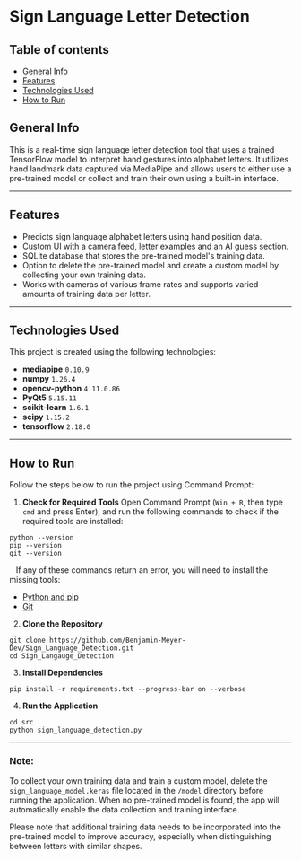 # Sign Language Letter Detection

## Table of contents
- [General Info](#general-info)
- [Features](#features)
- [Technologies Used](#technologies-used)
- [How to Run](#how-to-run)

## General Info
This is a real-time sign language letter detection tool that uses a trained TensorFlow model to interpret hand gestures into alphabet letters. It utilizes hand landmark data captured via MediaPipe and allows users to either use a pre-trained model or collect and train their own using a built-in interface.

---

## Features

- Predicts sign language alphabet letters using hand position data.
- Custom UI with a camera feed, letter examples and an AI guess section.
- SQLite database that stores the pre-trained model's training data.
- Option to delete the pre-trained model and create a custom model by collecting your own training data.
- Works with cameras of various frame rates and supports varied amounts of training data per letter.

---

## Technologies Used
This project is created using the following technologies:

- **mediapipe** `0.10.9`
- **numpy** `1.26.4`
- **opencv-python** `4.11.0.86`
- **PyQt5** `5.15.11`
- **scikit-learn** `1.6.1`
- **scipy** `1.15.2`
- **tensorflow** `2.18.0`

---

## How to Run
Follow the steps below to run the project using Command Prompt:

1. **Check for Required Tools**
Open Command Prompt (`Win + R`, then type `cmd` and press Enter), and run the following commands to check if the required tools are installed:
```
python --version
pip --version
git --version
```   
&nbsp;&nbsp;&nbsp;If any of these commands return an error, you will need to install the missing tools:
- [Python and pip](https://www.python.org/downloads/)
- [Git](https://git-scm.com/downloads)

2. **Clone the Repository**
```
git clone https://github.com/Benjamin-Meyer-Dev/Sign_Language_Detection.git
cd Sign_Langauge_Detection
```

3. **Install Dependencies**
```
pip install -r requirements.txt --progress-bar on --verbose
```

4. **Run the Application**
```
cd src
python sign_language_detection.py
```

---

### Note:
To collect your own training data and train a custom model, delete the `sign_language_model.keras` file located in the `/model` directory before running the application. When no pre-trained model is found, the app will automatically enable the data collection and training interface.

Please note that additional training data needs to be incorporated into the pre-trained model to improve accuracy, especially when distinguishing between letters with similar shapes.

